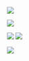 
![](https://github-readme-stats.vercel.app/api/top-langs/?username=Ametisto26&langs_count=7&count_private=true&layout=compact&theme=highcontrast&hide=css,html)
<!---
,javascript)

[![trophy](https://github-profile-trophy.vercel.app/?username=Ametisto26&theme=radical&column=7)](https://github.com/ryo-ma/github-profile-trophy)
--->

![](http://github-profile-summary-cards.vercel.app/api/cards/profile-details?username=ametisto26&theme=dark) 

![](http://github-profile-summary-cards.vercel.app/api/cards/repos-per-language?username=ametisto26&theme=chartreuse_dark) 
![](http://github-profile-summary-cards.vercel.app/api/cards/most-commit-language?username=ametisto26&theme=chartreuse_dark) 
<!---
![](http://github-profile-summary-cards.vercel.app/api/cards/stats?username=ametisto26&theme=shades_of_purple)
--->

![](http://github-profile-summary-cards.vercel.app/api/cards/productive-time?username=ametisto26&theme=gotham&utcOffset=8) 

<!---
![Top Langs](https://github-readme-stats.vercel.app/api?username=Ametisto26&count_private=true&layout=compact&show_icons=true&theme=dark)

- 👋 Hi, I’m @ametisto26
- 👀 I’m interested in ...
- 🌱 I’m currently learning ...
- 💞️ I’m looking to collaborate on ...
- 📫 How to reach me ...

ametisto26/ametisto26 is a ✨ special ✨ repository because its `README.md` (this file) appears on your GitHub profile.
You can click the Preview link to take a look at your changes.
--->
